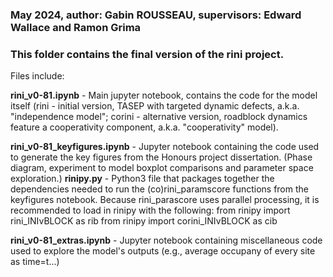 ### May 2024, author: Gabin ROUSSEAU, supervisors: Edward Wallace and Ramon Grima
### This folder contains the final version of the rini project.

Files include:

__rini_v0-81.ipynb__ - Main jupyter notebook, contains the code for the model itself (rini - initial version, TASEP with targeted dynamic defects, a.k.a. "independence model"; corini - alternative version, roadblock dynamics feature a cooperativity component, a.k.a. "cooperativity" model).

__rini_v0-81_keyfigures.ipynb__ - Jupyter notebook containing the code used to generate the key figures from the Honours project dissertation. (Phase diagram, experiment to model boxplot comparisons and parameter space exploration.)
__rinipy.py__ - Python3 file that packages together the dependencies needed to run the (co)rini_paramscore functions from the keyfigures notebook.
Because rini_parascore uses parallel processing, it is recommended to load in rinipy with the following:
from rinipy import rini_INIvBLOCK as rib
from rinipy import corini_INIvBLOCK as cib

__rini_v0-81_extras.ipynb__ - Jupyter notebook containing miscellaneous code used to explore the model's outputs (e.g., average occupany of every site as time=t...)
